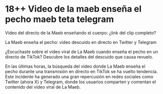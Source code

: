 <h1>18++ Video de la maeb enseña el pecho maeb teta telegram</h1>
Video del directo de la Maeb enseñando el cuerpo: ¿link del clip completo?

La Maeb enseña el pecho: video descuido en directo en Twitter y Telegram

¿Escuchaste sobre el video viral de La Maeb cuando enseña el pecho en un directo de TikTok? Descubre los detalles del descuido que causa revuelo.

En las últimas horas, la búsqueda del video donde La Maeb enseña el pecho durante una transmisión en directo en TikTok se ha vuelto tendencia. Este incidente ha generado una gran repercusión en redes sociales como Twitter (ahora X) y Telegram, donde los usuarios comparten y comentan el contenido del vídeo viral de La Maeb.
